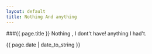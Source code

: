 ```yaml
---
layout: default
title: Nothing And anything
---
```

###{{ page.title }}
Nothing , I dont't have!
anything I had't.




<p>{{ page.date | date_to_string }}</p>